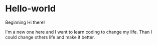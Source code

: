 # Hello-world
Beginning
Hi there!

I'm a new one here and I want to learn coding to change my life.
Than I could change others life and make it better.
